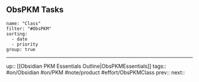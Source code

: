 ## ObsPKM Tasks



```todoist
name: "Class"
filter: "#ObsPKM"
sorting: 
  - date
  - priority
group: true
```


---
up:: [[Obsidian PKM Essentials Outline|ObsPKMEssentials]]
tags:: #on/Obsidian #on/PKM  #note/product #effort/ObsPKMClass 
prev:: 
next:: 